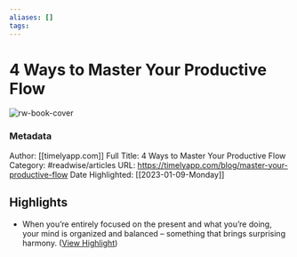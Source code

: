 ```yaml
---
aliases: []
tags:
---
```

# 4 Ways to Master Your Productive Flow

![rw-book-cover](https://assets-global.website-files.com/637f533d35796760ed0f3f4d/639875d07680448f5a087520_6257f2528a399581ca8b046b_624c49fb6309819231087a90_6230a24ae789963130091204_622f69e00c9cf2c05d3c7433_612289b84c22ecc8bdfe994a_5e0f0f92930a8bdd06ce494a_how-to-master-your-productive-flow_2x.jpeg)
### Metadata
Author: [[timelyapp.com]]
Full Title: 4 Ways to Master Your Productive Flow
Category: #readwise/articles
URL: https://timelyapp.com/blog/master-your-productive-flow
Date Highlighted: [[2023-01-09-Monday]]

## Highlights
- When you’re entirely focused on the present and what you’re doing, your mind is organized and balanced – something that brings surprising harmony. ([View Highlight](https://read.readwise.io/read/01gpbgsjswn57n347skd5kqfw7))
